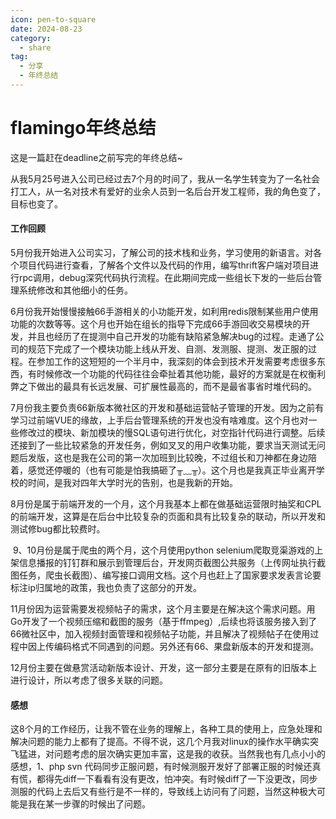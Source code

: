 ```yaml
---
icon: pen-to-square
date: 2024-08-23
category:
  - share
tag:
  - 分享
  - 年终总结
---
```


# flamingo年终总结

这是一篇赶在deadline之前写完的年终总结~

​		从我5月25号进入公司已经过去7个月的时间了，我从一名学生转变为了一名社会打工人，从一名对技术有爱好的业余人员到一名后台开发工程师，我的角色变了，目标也变了。

#### 工作回顾

​		5月份我开始进入公司实习，了解公司的技术栈和业务，学习使用的新语言。对各个项目代码进行查看，了解各个文件以及代码的作用，编写thrift客户端对项目进行rpc调用，debug深究代码执行流程。在此期间完成一些组长下发的一些后台管理系统修改和其他细小的任务。

​		6月份我开始慢慢接触66手游相关的小功能开发，如利用redis限制某些用户使用功能的次数等等。这个月也开始在组长的指导下完成66手游回收交易模块的开发，并且也经历了在提测中自己开发的功能有缺陷紧急解决bug的过程。走通了公司的规范下完成了一个模块功能上线从开发、自测、发测服、提测、发正服的过程。在参加工作的这短短的一个半月中，我深刻的体会到技术开发需要考虑很多东西，有时候修改一个功能的代码往往会牵扯着其他功能，最好的方案就是在权衡利弊之下做出的最具有长远发展、可扩展性最高的，而不是最省事省时堆代码的。

​		7月份我主要负责66新版本微社区的开发和基础运营帖子管理的开发。因为之前有学习过前端VUE的缘故，上手后台管理系统的开发也没有啥难度。这个月也对一些修改过的模块、新加模块的慢SQL语句进行优化，对空指针代码进行调整。后续还接到了一些比较紧急的开发任务，例如叉叉的用户收集功能，要求当天测试无问题后发版，这也是我在公司的第一次加班到比较晚，不过组长和刀神都在身边陪着，感觉还停暖的（也有可能是怕我搞砸了╥﹏╥）。这个月也是我真正毕业离开学校的时间，是我对四年大学时光的告别，也是我新的开始。

​		8月份是属于前端开发的一个月，这个月我基本上都在做基础运营限时抽奖和CPL的前端开发，这算是在后台中比较复杂的页面和具有比较复杂的联动，所以开发和测试修bug都比较费时。

​		9、10月份是属于爬虫的两个月，这个月使用python  selenium爬取竞渠游戏的上架信息播报的钉钉群和展示到管理后台，开发网页截图公共服务（上传网址执行截图任务，爬虫长截图）、编写接口调用文档。这个月也赶上了国家要求发表言论要标注ip归属地的政策，我也负责了这部分的开发。

​		11月份因为运营需要发视频帖子的需求，这个月主要是在解决这个需求问题。用Go开发了一个视频压缩和截图的服务（基于ffmpeg）,后续也将该服务接入到了66微社区中，加入视频封面管理和视频帖子功能，并且解决了视频帖子在使用过程中因上传编码格式不同遇到的问题。另外还有66、果盘新版本的开发和提测。

​		12月份主要在做悬赏活动新版本设计、开发，这一部分主要是在原有的旧版本上进行设计，所以考虑了很多关联的问题。

#### 感想

​		这8个月的工作经历，让我不管在业务的理解上，各种工具的使用上，应急处理和解决问题的能力上都有了提高。不得不说，这几个月我对linux的操作水平确实突飞猛进，对问题考虑的层次确实更加丰富，这是我的收获。当然我也有几点小小的感想，1、php  svn 代码同步正服问题，有时候测服开发好了部署正服的时候还真有慌，都得先diff一下看看有没有更改，怕冲突。有时候diff了一下没更改，同步测服的代码上去后又有些行是不一样的，导致线上访问有了问题，当然这种极大可能是我在某一步骤的时候出了问题。